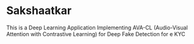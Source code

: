 # Sakshaatkar
This is a Deep Learning Application Implementing AVA-CL (Audio-Visual Attention with Contrastive Learning) for Deep Fake Detection for e KYC 
